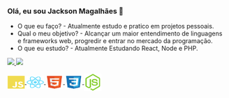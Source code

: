 ### Olá, eu sou Jackson Magalhães 👋

- O que eu faço? - Atualmente estudo e pratico em projetos pessoais.
- Qual o meu objetivo? - Alcançar um maior entendimento de linguagens e frameworks web, progredir e entrar no mercado da programação.
- O que eu estudo? - Atualmente Estudando React, Node e PHP.

<div>
  <a href="https://github.com/Jackson-SM">
  <img height="180em" src="https://github-readme-stats.vercel.app/api?username=Jackson-SM&show_icons=true&theme=onedark&include_all_commits=true&count_private=true" />
  <img height="180em" src="https://github-readme-stats.vercel.app/api/top-langs/?username=Jackson-SM&layout=compact&theme=onedark" />
</div>
<div style="display: inline_block"><br>
  <img align="center" alt="Jack-Js" height="30" width="40" src="https://raw.githubusercontent.com/devicons/devicon/master/icons/javascript/javascript-plain.svg">
  <img align="center" alt="Jack-React" height="30" width="40" src="https://raw.githubusercontent.com/devicons/devicon/master/icons/react/react-original.svg">
  <img align="center" alt="Jack-HTML" height="30" width="40" src="https://raw.githubusercontent.com/devicons/devicon/master/icons/html5/html5-original.svg">
  <img align="center" alt="Jack-CSS" height="30" width="40" src="https://raw.githubusercontent.com/devicons/devicon/master/icons/css3/css3-original.svg">
  <img align="center" alt="Jack-Node" height="40" width="40" src="https://raw.githubusercontent.com/devicons/devicon/master/icons/nodejs/nodejs-original.svg">
</div>
